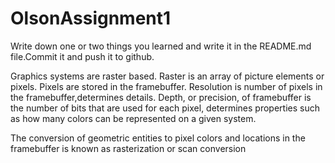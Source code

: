# OlsonAssignment1

Write down one or two things you learned and write it in the README.md file.Commit it and push it to github.

Graphics systems are raster based. Raster is an array of picture elements or pixels. Pixels are stored in the framebuffer. Resolution is number of pixels in the framebuffer,determines details. Depth, or precision, of framebuffer is the number of bits that are used for each pixel, determines properties such as how many colors can be represented on a given system.

The conversion of geometric entities to pixel colors and locations in the framebuffer is known as rasterization or scan conversion